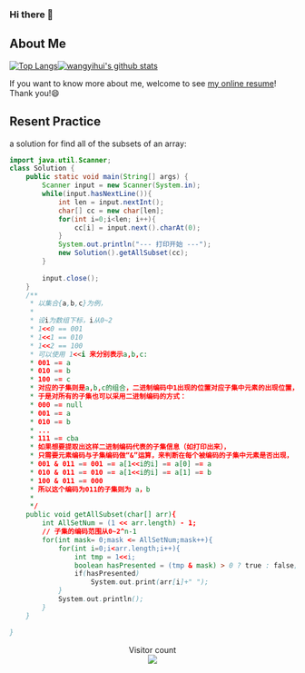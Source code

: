 ### Hi there 👋

<!--
**istarwyh/istarwyh** is a ✨ _special_ ✨ repository because its `README.md` (this file) appears on your GitHub profile.

Here are some ideas to get you started:

- 🔭 I’m currently working on ...
- 🌱 I’m currently learning ...
- 👯 I’m looking to collaborate on ...
- 🤔 I’m looking for help with ...
- 💬 Ask me about ...
- 📫 How to reach me: ...
- 😄 Pronouns: ...
- ⚡ Fun fact: ...
-->



## About Me


[![Top Langs](https://github-readme-stats.vercel.app/api/top-langs/?username=istarwyh&hide=css&layout=compact)](https://github.com/anuraghazra/github-readme-stats)[![wangyihui's github stats](https://github-readme-stats.vercel.app/api?username=istarwyh "![wangyihui's github stats")](https://github.com/istarwyh)

If you want to know more about me, welcome to see [my online resume](https://istarwyh.github.io/)! Thank you!😄

## Resent Practice
a solution for find  all of the subsets of an array:

```java
import java.util.Scanner;
class Solution {
    public static void main(String[] args) {
        Scanner input = new Scanner(System.in);
        while(input.hasNextLine()){
            int len = input.nextInt();
            char[] cc = new char[len];
            for(int i=0;i<len; i++){
                cc[i] = input.next().charAt(0);
            }
            System.out.println("--- 打印开始 ---");
            new Solution().getAllSubset(cc);
        }
 
        input.close();
    }
    /**
     * 以集合{a,b,c}为例，
     * 
     * 设i为数组下标，i从0~2
     * 1<<0 == 001
     * 1<<1 == 010
     * 1<<2 == 100 
     * 可以使用 1<<i 来分别表示a,b,c:
     * 001 == a
     * 010 == b
     * 100 == c
     * 对应的子集则是a,b,c的组合，二进制编码中1出现的位置对应子集中元素的出现位置，
     * 于是对所有的子集也可以采用二进制编码的方式：
     * 000 == null
     * 001 == a
     * 010 == b
     * ...
     * 111 == cba
     * 如果想要提取出这样二进制编码代表的子集信息（如打印出来），
     * 只需要元素编码与子集编码做“&”运算，来判断在每个被编码的子集中元素是否出现，
     * 001 & 011 == 001 == a[1<<i的i] == a[0] == a
     * 010 & 011 == 010 == a[1<<i的i] == a[1] == b
     * 100 & 011 == 000
     * 所以这个编码为011的子集则为 a，b
     * 
     */
    public void getAllSubset(char[] arr){
        int AllSetNum = (1 << arr.length) - 1;
        // 子集的编码范围从0~2^n-1
        for(int mask= 0;mask <= AllSetNum;mask++){
            for(int i=0;i<arr.length;i++){
                int tmp = 1<<i;
                boolean hasPresented = (tmp & mask) > 0 ? true : false;
                if(hasPresented)
                    System.out.print(arr[i]+" ");
            }
            System.out.println();
        }
    }

}
```

<p align="center"> 
  Visitor count<br>
  <img src="https://profile-counter.glitch.me/istarwyh/count.svg" />
</p>
